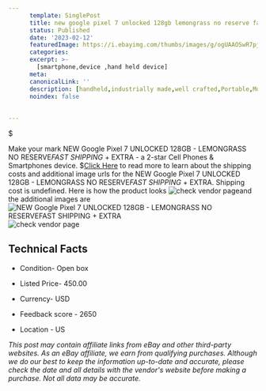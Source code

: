 ```yaml
---
      template: SinglePost
      title: new google pixel 7 unlocked 128gb lemongrass no reserve fast shipping extra
      status: Published
      date: '2023-02-12'
      featuredImage: https://i.ebayimg.com/thumbs/images/g/ogUAAOSwR7pjTslQ/s-l225.jpg
      categories: 
      excerpt: >-
        [smartphone,device ,hand held device]
      meta:
      canonicalLink: ''
      description: [handheld,industrially made,well crafted,Portable,Mobile,Compact,Convenient,Lightweight,Maneuverable,Man-portable,Miniature,Carriable,Hand-held,Light,Holdable,Transportable,Mobile device,Pocket-sized,On-the-go,Wireless,Cordless,Compact size,Convenient size, smartphone,device ,hand held device]
      noindex: false
      
        
---
```

$

Make your mark NEW Google Pixel 7 UNLOCKED 128GB - LEMONGRASS NO RESERVE*FAST SHIPPING* + EXTRA - a 2-star Cell Phones & Smartphones device.
$[Click Here](https://www.ebay.com/itm/285141652347?hash=item4263c4537b%3Ag%3AogUAAOSwR7pjTslQ&mkevt=1&mkcid=1&mkrid=711-53200-19255-0&campid=%253CePNCampaignId%253E&customid=%253CreferenceId%253E&toolid=10049) to read more to learn about the shipping costs and additional image urls for the NEW Google Pixel 7 UNLOCKED 128GB - LEMONGRASS NO RESERVE*FAST SHIPPING* + EXTRA. Shipping cost is undefined. Here is how the product looks ![check vendor page](https://i.ebayimg.com/thumbs/images/g/ogUAAOSwR7pjTslQ/s-l225.jpg)and the additional images are![NEW Google Pixel 7 UNLOCKED 128GB - LEMONGRASS NO RESERVE*FAST SHIPPING* + EXTRA](https://i.ebayimg.com/images/g/ogUAAOSwR7pjTslQ/s-l1600.jpg)![check vendor page](https://origin-galleryplus.ebayimg.com/ws/web/285141652347_2_0_1/225x225.jpg,https://origin-galleryplus.ebayimg.com/ws/web/285141652347_3_0_1/225x225.jpg)



 ## Technical Facts 



     
      

 - Condition- Open box 


      

 - Listed Price- 450.00 


      

 - Currency- USD 


      

 - Feedback score - 2650 


      

 - Location - US 


      
      

 *_This post may contain affiliate links from eBay and other third-party websites. As an eBay affiliate, we earn from qualifying purchases. Although we do our best to keep the information up-to-date and accurate, please check the date and all details with the vendor's website before making a purchase. Not all data may be accurate._*






